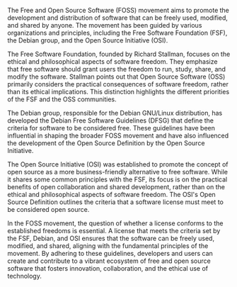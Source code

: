 The Free and Open Source Software (FOSS) movement aims to promote the development and distribution of software that can be freely used, modified, and shared by anyone. The movement has been guided by various organizations and principles, including the Free Software Foundation (FSF), the Debian group, and the Open Source Initiative (OSI).

The Free Software Foundation, founded by Richard Stallman, focuses on the ethical and philosophical aspects of software freedom. They emphasize that free software should grant users the freedom to run, study, share, and modify the software. Stallman points out that Open Source Software (OSS) primarily considers the practical consequences of software freedom, rather than its ethical implications. This distinction highlights the different priorities of the FSF and the OSS communities.

The Debian group, responsible for the Debian GNU/Linux distribution, has developed the Debian Free Software Guidelines (DFSG) that define the criteria for software to be considered free. These guidelines have been influential in shaping the broader FOSS movement and have also influenced the development of the Open Source Definition by the Open Source Initiative.

The Open Source Initiative (OSI) was established to promote the concept of open source as a more business-friendly alternative to free software. While it shares some common principles with the FSF, its focus is on the practical benefits of open collaboration and shared development, rather than on the ethical and philosophical aspects of software freedom. The OSI's Open Source Definition outlines the criteria that a software license must meet to be considered open source.

In the FOSS movement, the question of whether a license conforms to the established freedoms is essential. A license that meets the criteria set by the FSF, Debian, and OSI ensures that the software can be freely used, modified, and shared, aligning with the fundamental principles of the movement. By adhering to these guidelines, developers and users can create and contribute to a vibrant ecosystem of free and open source software that fosters innovation, collaboration, and the ethical use of technology.